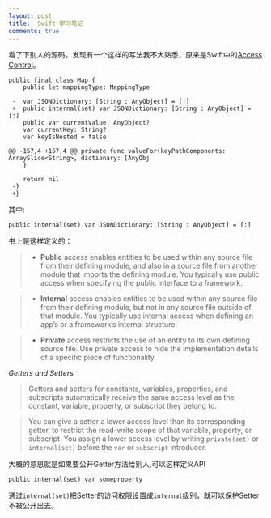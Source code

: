 ```yaml
---
layout: post
title:  Swift 学习笔记
comments: true
---
```


看了下别人的源码，发现有一个这样的写法我不大熟悉，原来是Swift中的[Access Control](https://developer.apple.com/library/ios/documentation/Swift/Conceptual/Swift_Programming_Language/AccessControl.html)。

```
public final class Map {
  	public let mappingType: MappingType
  	
 -	var JSONDictionary: [String : AnyObject] = [:]
 +	public internal(set) var JSONDictionary: [String : AnyObject] = [:]
  	public var currentValue: AnyObject?
  	var currentKey: String?
  	var keyIsNested = false
 
@@ -157,4 +157,4 @@ private func valueFor(keyPathComponents: ArraySlice<String>, dictionary: [AnyObj
  	}
  	
  	return nil
 -}  
 +}
 ```
 
 其中:
 ```
 public internal(set) var JSONDictionary: [String : AnyObject] = [:]
 ```
 
 书上是这样定义的：
> + **Public** access enables entities to be used within any source file from their defining module, and also in a source file from another module that imports the defining module. You typically use public access when specifying the public interface to a framework.

> + **Internal** access enables entities to be used within any source file from their defining module, but not in any source file outside of that module. You typically use internal access when defining an app’s or a framework’s internal structure.

> + **Private** access restricts the use of an entity to its own defining source file. Use private access to hide the implementation details of a specific piece of functionality.


*Getters and Setters*

>Getters and setters for constants, variables, properties, and subscripts automatically receive the same access level as the constant, variable, property, or subscript they belong to.

>You can give a setter a lower access level than its corresponding getter, to restrict the read-write scope of that variable, property, or subscript. You assign a lower access level by writing `private(set)` or `internal(set)` before the `var` or `subscript` introducer.


大概的意思就是如果要公开Getter方法给别人,可以这样定义API 
```
public internal(set) var someproperty
```
通过`internal(set)`把Setter的访问权限设置成`internal`级别，就可以保护Setter 不被公开出去。
